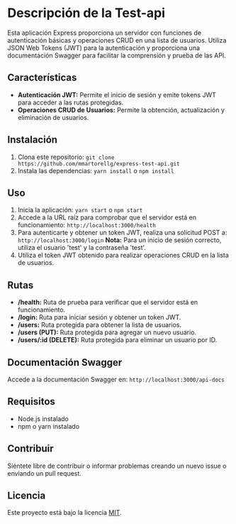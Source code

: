 # Descripción de la Test-api

Esta aplicación Express proporciona un servidor con funciones de autenticación básicas y operaciones CRUD en una lista de usuarios. Utiliza JSON Web Tokens (JWT) para la autenticación y proporciona una documentación Swagger para facilitar la comprensión y prueba de las API.

## Características

- **Autenticación JWT:** Permite el inicio de sesión y emite tokens JWT para acceder a las rutas protegidas.
- **Operaciones CRUD de Usuarios:** Permite la obtención, actualización y eliminación de usuarios.

## Instalación

1. Clona este repositorio: `git clone https://github.com/mmartorellg/express-test-api.git`
2. Instala las dependencias: `yarn install` o `npm install`

## Uso

1. Inicia la aplicación: `yarn start` o `npm start`
2. Accede a la URL raíz para comprobar que el servidor está en funcionamiento: `http://localhost:3000/health`
3. Para autenticarte y obtener un token JWT, realiza una solicitud POST a: `http://localhost:3000/login` **Nota:** Para un inicio de sesión correcto, utiliza el usuario 'test' y la contraseña 'test'.
4. Utiliza el token JWT obtenido para realizar operaciones CRUD en la lista de usuarios.

## Rutas

- **/health:** Ruta de prueba para verificar que el servidor está en funcionamiento.
- **/login:** Ruta para iniciar sesión y obtener un token JWT.
- **/users:** Ruta protegida para obtener la lista de usuarios.
- **/users (PUT):** Ruta protegida para agregar un nuevo usuario.
- **/users/:id (DELETE):** Ruta protegida para eliminar un usuario por ID.

## Documentación Swagger

Accede a la documentación Swagger en: `http://localhost:3000/api-docs`

## Requisitos

- Node.js instalado
- npm o yarn instalado

## Contribuir

Siéntete libre de contribuir o informar problemas creando un nuevo issue o enviando un pull request.

## Licencia

Este proyecto está bajo la licencia [MIT](LICENSE).
